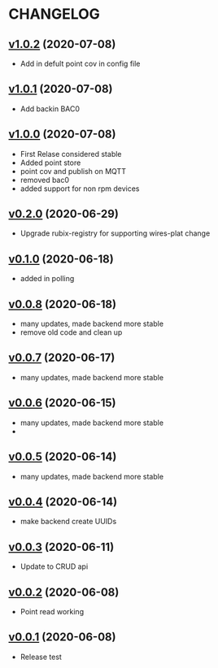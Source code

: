 # CHANGELOG
## [v1.0.2](https://github.com/NubeIO/rubix-bacnet-master/tree/v1.0.2) (2020-07-08)
- Add in defult point cov in config file

## [v1.0.1](https://github.com/NubeIO/rubix-bacnet-master/tree/v1.0.1) (2020-07-08)
- Add backin BAC0

## [v1.0.0](https://github.com/NubeIO/rubix-bacnet-master/tree/v1.0.0) (2020-07-08)
- First Relase considered stable
- Added point store
- point cov and publish on MQTT
- removed bac0
- added support for non rpm devices

## [v0.2.0](https://github.com/NubeIO/rubix-bacnet-master/tree/v0.2.0) (2020-06-29)
- Upgrade rubix-registry for supporting wires-plat change

## [v0.1.0](https://github.com/NubeIO/rubix-bacnet-master/tree/v0.1.0) (2020-06-18)
- added in polling

## [v0.0.8](https://github.com/NubeIO/rubix-bacnet-master/tree/v0.0.8) (2020-06-18)
- many updates, made backend more stable
- remove old code and clean up

## [v0.0.7](https://github.com/NubeIO/rubix-bacnet-master/tree/v0.0.7) (2020-06-17)
- many updates, made backend more stable

## [v0.0.6](https://github.com/NubeIO/rubix-bacnet-master/tree/v0.0.6) (2020-06-15)
- many updates, made backend more stable
-
## [v0.0.5](https://github.com/NubeIO/rubix-bacnet-master/tree/v0.0.5) (2020-06-14)
- many updates, made backend more stable

## [v0.0.4](https://github.com/NubeIO/rubix-bacnet-master/tree/v0.0.4) (2020-06-14)
- make backend create UUIDs

## [v0.0.3](https://github.com/NubeIO/rubix-bacnet-master/tree/v0.0.3) (2020-06-11)
- Update to CRUD api

## [v0.0.2](https://github.com/NubeIO/rubix-bacnet-master/tree/v0.0.2) (2020-06-08)
- Point read working

## [v0.0.1](https://github.com/NubeIO/rubix-bacnet-master/tree/v0.0.1) (2020-06-08)
- Release test
